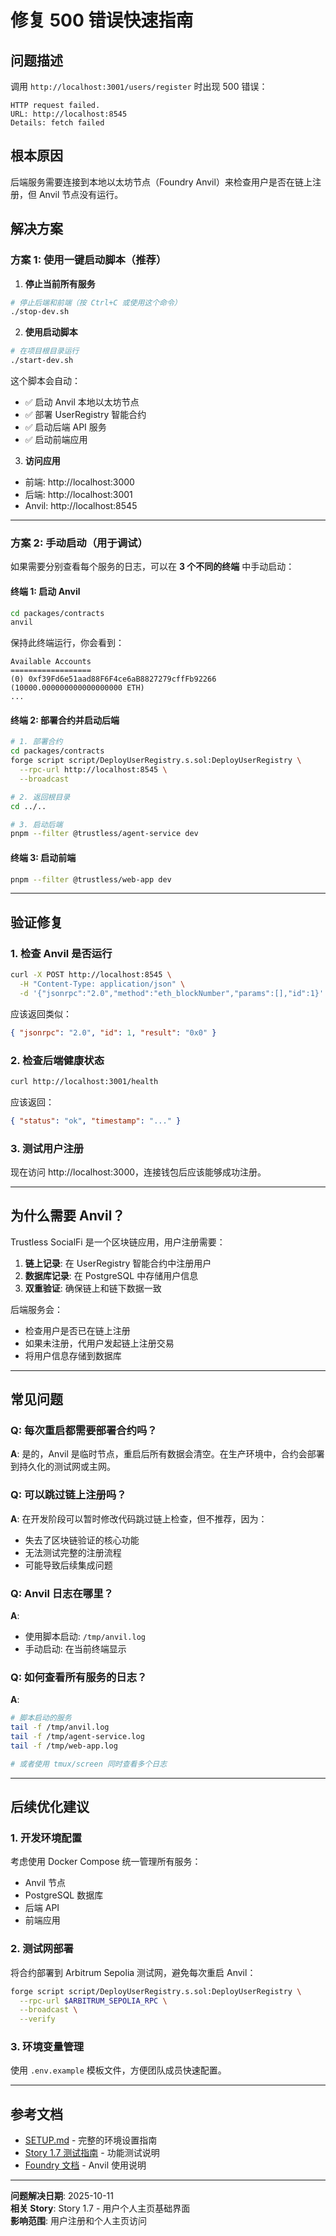 # 修复 500 错误快速指南

## 问题描述

调用 `http://localhost:3001/users/register` 时出现 500 错误：

```
HTTP request failed.
URL: http://localhost:8545
Details: fetch failed
```

## 根本原因

后端服务需要连接到本地以太坊节点（Foundry Anvil）来检查用户是否在链上注册，但 Anvil 节点没有运行。

## 解决方案

### 方案 1: 使用一键启动脚本（推荐）

1. **停止当前所有服务**

```bash
# 停止后端和前端（按 Ctrl+C 或使用这个命令）
./stop-dev.sh
```

2. **使用启动脚本**

```bash
# 在项目根目录运行
./start-dev.sh
```

这个脚本会自动：

- ✅ 启动 Anvil 本地以太坊节点
- ✅ 部署 UserRegistry 智能合约
- ✅ 启动后端 API 服务
- ✅ 启动前端应用

3. **访问应用**

- 前端: http://localhost:3000
- 后端: http://localhost:3001
- Anvil: http://localhost:8545

---

### 方案 2: 手动启动（用于调试）

如果需要分别查看每个服务的日志，可以在 **3 个不同的终端** 中手动启动：

#### 终端 1: 启动 Anvil

```bash
cd packages/contracts
anvil
```

保持此终端运行，你会看到：

```
Available Accounts
==================
(0) 0xf39Fd6e51aad88F6F4ce6aB8827279cffFb92266 (10000.000000000000000000 ETH)
...
```

#### 终端 2: 部署合约并启动后端

```bash
# 1. 部署合约
cd packages/contracts
forge script script/DeployUserRegistry.s.sol:DeployUserRegistry \
  --rpc-url http://localhost:8545 \
  --broadcast

# 2. 返回根目录
cd ../..

# 3. 启动后端
pnpm --filter @trustless/agent-service dev
```

#### 终端 3: 启动前端

```bash
pnpm --filter @trustless/web-app dev
```

---

## 验证修复

### 1. 检查 Anvil 是否运行

```bash
curl -X POST http://localhost:8545 \
  -H "Content-Type: application/json" \
  -d '{"jsonrpc":"2.0","method":"eth_blockNumber","params":[],"id":1}'
```

应该返回类似：

```json
{ "jsonrpc": "2.0", "id": 1, "result": "0x0" }
```

### 2. 检查后端健康状态

```bash
curl http://localhost:3001/health
```

应该返回：

```json
{ "status": "ok", "timestamp": "..." }
```

### 3. 测试用户注册

现在访问 http://localhost:3000，连接钱包后应该能够成功注册。

---

## 为什么需要 Anvil？

Trustless SocialFi 是一个区块链应用，用户注册需要：

1. **链上记录**: 在 UserRegistry 智能合约中注册用户
2. **数据库记录**: 在 PostgreSQL 中存储用户信息
3. **双重验证**: 确保链上和链下数据一致

后端服务会：

- 检查用户是否已在链上注册
- 如果未注册，代用户发起链上注册交易
- 将用户信息存储到数据库

---

## 常见问题

### Q: 每次重启都需要部署合约吗？

**A**: 是的，Anvil 是临时节点，重启后所有数据会清空。在生产环境中，合约会部署到持久化的测试网或主网。

### Q: 可以跳过链上注册吗？

**A**: 在开发阶段可以暂时修改代码跳过链上检查，但不推荐，因为：

- 失去了区块链验证的核心功能
- 无法测试完整的注册流程
- 可能导致后续集成问题

### Q: Anvil 日志在哪里？

**A**:

- 使用脚本启动: `/tmp/anvil.log`
- 手动启动: 在当前终端显示

### Q: 如何查看所有服务的日志？

**A**:

```bash
# 脚本启动的服务
tail -f /tmp/anvil.log
tail -f /tmp/agent-service.log
tail -f /tmp/web-app.log

# 或者使用 tmux/screen 同时查看多个日志
```

---

## 后续优化建议

### 1. 开发环境配置

考虑使用 Docker Compose 统一管理所有服务：

- Anvil 节点
- PostgreSQL 数据库
- 后端 API
- 前端应用

### 2. 测试网部署

将合约部署到 Arbitrum Sepolia 测试网，避免每次重启 Anvil：

```bash
forge script script/DeployUserRegistry.s.sol:DeployUserRegistry \
  --rpc-url $ARBITRUM_SEPOLIA_RPC \
  --broadcast \
  --verify
```

### 3. 环境变量管理

使用 `.env.example` 模板文件，方便团队成员快速配置。

---

## 参考文档

- [SETUP.md](../../SETUP.md) - 完整的环境设置指南
- [Story 1.7 测试指南](./story-1.7-testing-guide.md) - 功能测试说明
- [Foundry 文档](https://book.getfoundry.sh/) - Anvil 使用说明

---

**问题解决日期**: 2025-10-11  
**相关 Story**: Story 1.7 - 用户个人主页基础界面  
**影响范围**: 用户注册和个人主页访问
